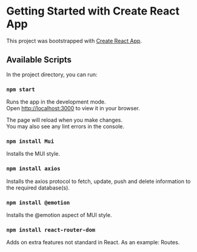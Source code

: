 # Getting Started with Create React App

This project was bootstrapped with [Create React App](https://github.com/facebook/create-react-app).

## Available Scripts

In the project directory, you can run:

### `npm start`

Runs the app in the development mode.\
Open [http://localhost:3000](http://localhost:3000) to view it in your browser.

The page will reload when you make changes.\
You may also see any lint errors in the console.

### `npm install Mui`

Installs the MUI style. 

### `npm install axios`

Installs the axios protocol to fetch, update, push and delete information to the required database(s).

### `npm install @emotion`

Installs the @emotion aspect of MUI style. 

### `npm install react-router-dom`

Adds on extra features not standard in React. As an example: Routes. 